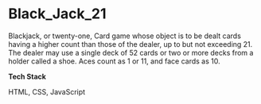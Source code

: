 # Black_Jack_21
Blackjack, or twenty-one, Card game whose object is to be dealt cards having a higher count than those of the dealer, up to but not exceeding 21.
The dealer may use a single deck of 52 cards or two or more decks from a holder called a shoe. Aces count as 1 or 11, and face cards as 10.


**Tech Stack**

HTML, CSS, JavaScript
